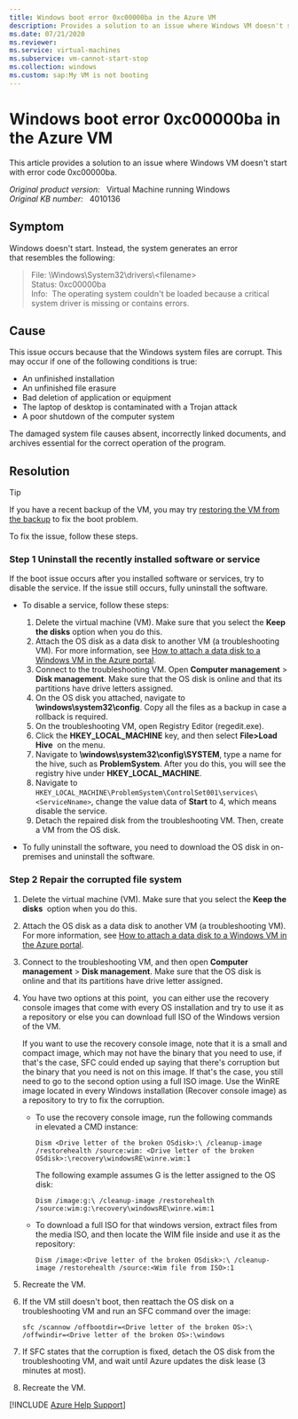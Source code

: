 ```yaml
---
title: Windows boot error 0xc00000ba in the Azure VM
description: Provides a solution to an issue where Windows VM doesn't start with error code 0xc00000ba
ms.date: 07/21/2020
ms.reviewer: 
ms.service: virtual-machines
ms.subservice: vm-cannot-start-stop
ms.collection: windows
ms.custom: sap:My VM is not booting
---
```

# Windows boot error 0xc00000ba in the Azure VM

This article provides a solution to an issue where Windows VM doesn't start with error code 0xc00000ba.

_Original product version:_ &nbsp; Virtual Machine running Windows  
_Original KB number:_ &nbsp; 4010136

## Symptom

Windows doesn't start. Instead, the system generates an error that resembles the following:

> File: \Windows\System32\drivers\\\<filename>  
> Status: 0xc00000ba  
> Info:  The operating system couldn't be loaded because a critical system driver is missing or contains errors.

## Cause

This issue occurs because that the Windows system files are corrupt. This may occur if one of the following conditions is true:

- An unfinished installation
- An unfinished file erasure
- Bad deletion of application or equipment
- The laptop of desktop is contaminated with a Trojan attack
- A poor shutdown of the computer system

The damaged system file causes absent, incorrectly linked documents, and archives essential for the correct operation of the program.

## Resolution

> [!TIP]
> If you have a recent backup of the VM, you may try [restoring the VM from the backup](/azure/backup/backup-azure-arm-restore-vms) to fix the boot problem.

To fix the issue, follow these steps.

### Step 1 Uninstall the recently installed software or service

If the boot issue occurs after you installed software or services, try to disable the service. If the issue still occurs, fully uninstall the software.

- To disable a service, follow these steps:

    1. Delete the virtual machine (VM). Make sure that you select the **Keep the disks** option when you do this.
    2. Attach the OS disk as a data disk to another VM (a troubleshooting VM). For more information, see [How to attach a data disk to a Windows VM in the Azure portal](/azure/virtual-machines/windows/attach-managed-disk-portal).
    3. Connect to the troubleshooting VM. Open **Computer management** > **Disk management**. Make sure that the OS disk is online and that its partitions have drive letters assigned.
    4. On the OS disk you attached, navigate to **\windows\system32\config**. Copy all the files as a backup in case a rollback is required.
    5. On the troubleshooting VM, open Registry Editor (regedit.exe).
    6. Click the **HKEY_LOCAL_MACHINE** key, and then select **File>Load Hive**  on the menu.
    7. Navigate to **\windows\system32\config\SYSTEM**, type a name for the hive, such as **ProblemSystem**. After you do this, you will see the registry hive under **HKEY_LOCAL_MACHINE**.
    8. Navigate to `HKEY_LOCAL_MACHINE\ProblemSystem\ControlSet001\services\<ServiceNname>`, change the value data of **Start** to 4, which means disable the service.
    9. Detach the repaired disk from the troubleshooting VM. Then, create a VM from the OS disk.

- To fully uninstall the software, you need to download the OS disk in on-premises and uninstall the software.

### Step 2 Repair the corrupted file system

1. Delete the virtual machine (VM). Make sure that you select the **Keep the disks**  option when you do this.
2. Attach the OS disk as a data disk to another VM (a troubleshooting VM). For more information, see [How to attach a data disk to a Windows VM in the Azure portal](/azure/virtual-machines/windows/attach-managed-disk-portal).
3. Connect to the troubleshooting VM, and then open **Computer management** > **Disk management**. Make sure that the OS disk is online and that its partitions have drive letter assigned.
4. You have two options at this point,  you can either use the recovery console images that come with every OS installation and try to use it as a repository or else you can download full ISO of the Windows version of the VM.

    If you want to use the recovery console image, note that it is a small and compact image, which may not have the binary that you need to use, if that's the case, SFC could ended up saying that there's corruption but the binary that you need is not on this image. If that's the case, you still need to go to the second option using a full ISO image. Use the WinRE image located in every Windows installation (Recover console image) as a repository to try to fix the corruption.

    - To use the recovery console image, run the following commands in elevated a CMD instance:

        ```console
        Dism <Drive letter of the broken OSdisk>:\ /cleanup-image /restorehealth /source:wim: <Drive letter of the broken OSdisk>:\recovery\windowsRE\winre.wim:1
        ```

        The following example assumes G is the letter assigned to the OS disk:

        ```console
        Dism /image:g:\ /cleanup-image /restorehealth /source:wim:g:\recovery\windowsRE\winre.wim:1
        ```

    - To download a full ISO for that windows version, extract files from the media ISO, and then locate the WIM file inside and use it as the repository:

        ```console
        Dism /image:<Drive letter of the broken OSdisk>:\ /cleanup-image /restorehealth /source:<Wim file from ISO>:1
        ```

5. Recreate the VM.
6. If the VM still doesn't boot, then reattach the OS disk on a troubleshooting VM and run an SFC command over the image:

    ```console
    sfc /scannow /offbootdir=<Drive letter of the broken OS>:\ /offwindir=<Drive letter of the broken OS>:\windows
    ```

7. If SFC states that the corruption is fixed, detach the OS disk from the troubleshooting VM, and wait until Azure updates the disk lease (3 minutes at most).
8. Recreate the VM.

[!INCLUDE [Azure Help Support](../../../includes/azure-help-support.md)]
